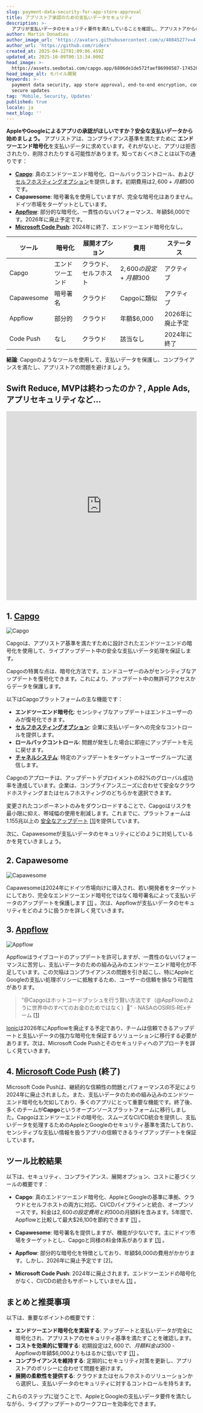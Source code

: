 ```yaml
---
slug: payment-data-security-for-app-store-approval
title: アプリストア承認のための支払いデータセキュリティ
description: >-
  アプリが支払いデータのセキュリティ要件を満たしていることを確認し、アプリストアからの拒否を避けてください。重要なツールとコンプライアンス基準について学びましょう。
author: Martin Donadieu
author_image_url: 'https://avatars.githubusercontent.com/u/4084527?v=4'
author_url: 'https://github.com/riderx'
created_at: 2025-04-22T01:09:06.459Z
updated_at: 2025-10-09T00:13:34.000Z
head_image: >-
  https://assets.seobotai.com/capgo.app/6806de1de572faef86998587-1745284157740.jpg
head_image_alt: モバイル開発
keywords: >-
  payment data security, app store approval, end-to-end encryption, compliance,
  secure updates
tag: 'Mobile, Security, Updates'
published: true
locale: ja
next_blog: ''
---
```

**AppleやGoogleによるアプリの承認がほしいですか？安全な支払いデータから始めましょう。** アプリストアは、コンプライアンス基準を満たすために **エンドツーエンド暗号化**を支払いデータに求めています。それがないと、アプリは拒否されたり、削除されたりする可能性があります。知っておくべきことは以下の通りです：

-   **[Capgo](https://capgo.app/)**: 真のエンドツーエンド暗号化、ロールバックコントロール、および [セルフホスティングオプション](https://capgo.app/blog/self-hosted-capgo/)を提供します。初期費用は$2,600 + 月額$300です。
-   **Capawesome**: 暗号署名を使用していますが、完全な暗号化はありません。ドイツ市場をターゲットとしています。
-   **[Appflow](https://ionic.io/appflow/live-updates)**: 部分的な暗号化、一貫性のないパフォーマンス、年額$6,000です。2026年に廃止予定です。
-   **[Microsoft Code Push](https://www.reddit.com/r/reactnative/comments/1dsorxn/end_of_appcenter_x_codepush_for_2025_march/)**: 2024年に終了、エンドツーエンド暗号化なし。

| **ツール** | **暗号化** | **展開オプション** | **費用** | **ステータス** |
| --- | --- | --- | --- | --- |
| Capgo | エンドツーエンド | クラウド、セルフホスト | $2,600の設定 + 月額$300 | アクティブ |
| Capawesome | 暗号署名 | クラウド | Capgoに類似 | アクティブ |
| Appflow | 部分的 | クラウド | 年額$6,000 | 2026年に廃止予定 |
| Code Push | なし | クラウド | 該当なし | 2024年に終了 |

**結論**: Capgoのようなツールを使用して、支払いデータを保護し、コンプライアンスを満たし、アプリストアの問題を避けましょう。

## Swift Reduce, MVPは終わったのか？, Apple Ads, アプリセキュリティなど...

<iframe src="https://www.youtube.com/embed/FsVbZftrPTQ" aria-label="YouTube video player" frameborder="0" allow="accelerometer; autoplay; clipboard-write; encrypted-media; gyroscope; picture-in-picture; web-share" referrerpolicy="strict-origin-when-cross-origin" style="width: 100%; height: 500px;" allowfullscreen></iframe>

## 1. [Capgo](https://capgo.app/)

![Capgo](https://assets.seobotai.com/capgo.app/6806de1de572faef86998587/3963f7973abbc5791f2fae6e45924907.jpg)

Capgoは、アプリストア基準を満たすために設計されたエンドツーエンドの暗号化を使用して、ライブアップデート中の安全な支払いデータ処理を保証します。

Capgoの特異な点は、暗号化方法です。エンドユーザーのみがセンシティブなアップデートを復号化できます。これにより、アップデート中の無許可アクセスからデータを保護します。

以下はCapgoプラットフォームの主な機能です：

-   **エンドツーエンド暗号化**: センシティブなアップデートはエンドユーザーのみが復号化できます。
-   **[セルフホスティングオプション](https://capgo.app/blog/self-hosted-capgo/)**: 企業に支払いデータへの完全なコントロールを提供します。
-   **ロールバックコントロール**: 問題が発生した場合に即座にアップデートを元に戻せます。
-   **[チャネルシステム](https://capgo.app/docs/plugin/cloud-mode/channel-system/)**: 特定のアップデートをターゲットユーザーグループに送信します。

Capgoのアプローチは、アップデートデプロイメントの82%のグローバル成功率を達成しています。企業は、コンプライアンスニーズに合わせて安全なクラウドホスティングまたはセルフホスティングのどちらかを選択できます。

変更されたコンポーネントのみをダウンロードすることで、Capgoはリスクを最小限に抑え、帯域幅の使用を削減します。これまでに、プラットフォームは1.155兆以上の [安全なアップデート](https://capgo.app/docs/plugin/cloud-mode/hybrid-update/) [\[1\]](https://capgo.app/)を提供しています。

次に、Capawesomeが支払いデータのセキュリティにどのように対処しているかを見ていきましょう。

## 2. Capawesome

![Capawesome](https://assets.seobotai.com/capgo.app/6806de1de572faef86998587/04d155e1ac5e3041660c0e8da59e2e54.jpg)

Capawesomeは2024年にドイツ市場向けに導入され、若い開発者をターゲットにしており、完全なエンドツーエンド暗号化ではなく暗号署名によって支払いデータのアップデートを保護します [\[1\]](https://capgo.app/) 。次は、Appflowが支払いデータのセキュリティをどのように扱うかを詳しく見ていきます。

## 3. [Appflow](https://ionic.io/appflow/live-updates)

![Appflow](https://assets.seobotai.com/capgo.app/6806de1de572faef86998587/f6bc7b408415ab449b606f457e137ee1.jpg)

Appflowはライブコードのアップデートを許可しますが、一貫性のないパフォーマンスに苦労し、支払いデータのための組み込みのエンドツーエンド暗号化が不足しています。この欠陥はコンプライアンスの問題を引き起こし、特にAppleとGoogleの支払い処理ポリシーに抵触するため、ユーザーの信頼を損なう可能性があります。

> "@Capgoはホットコードプッシュを行う賢い方法です（@AppFlowのように世界中のすべてのお金のためではなく）🙂" - NASAのOSIRIS‑RExチーム [\[1\]](https://capgo.app/)

[Ionic](https://ionicframework.com/)は2026年にAppflowを廃止する予定であり、チームは信頼できるアップデートと支払いデータの強力な暗号化を保証するソリューションに移行する必要があります。次は、Microsoft Code Pushとそのセキュリティへのアプローチを詳しく見ていきます。

## 4. [Microsoft Code Push](https://www.reddit.com/r/reactnative/comments/1dsorxn/end_of_appcenter_x_codepush_for_2025_march/) (終了)

Microsoft Code Pushは、継続的な信頼性の問題とパフォーマンスの不足により2024年に廃止されました。また、支払いデータのための組み込みのエンドツーエンド暗号化も欠如しており、多くのアプリにとって重要な機能です。終了後、多くのチームが**Capgo**というオープンソースプラットフォームに移行しました。Capgoはエンドツーエンドの暗号化、スムーズなCI/CD統合を提供し、支払いデータを処理するためのAppleとGoogleのセキュリティ基準を満たしており、センシティブな支払い情報を扱うアプリの信頼できるライブアップデートを保証しています。

## ツール比較結果

以下は、セキュリティ、コンプライアンス、展開オプション、コストに基づくツールの概要です：

-   **Capgo**: 真のエンドツーエンド暗号化、AppleとGoogleの基準に準拠、クラウドとセルフホストの両方に対応、CI/CDパイプラインと統合、オープンソースです。料金は$2,600の設定費用と約$300の月額料を含みます。5年間で、Appflowと比較して最大$26,100を節約できます [\[1\]](https://capgo.app/) 。
    
-   **Capawesome**: 暗号署名を提供しますが、機能が少ないです。主にドイツ市場をターゲットとし、Capgoと同様の料金体系があります [\[1\]](https://capgo.app/) 。
    
-   **Appflow**: 部分的な暗号化を特徴としており、年額$6,000の費用がかかります。しかし、2026年に廃止予定です [2]。
    
-   **Microsoft Code Push**: 2024年に廃止されます。エンドツーエンドの暗号化がなく、CI/CDの統合もサポートしていません [\[1\]](https://capgo.app/) 。
    

## まとめと推奨事項

以下は、重要なポイントの概要です：

-   **エンドツーエンド暗号化を実装する**: アップデートと支払いデータが完全に暗号化され、アプリストアのセキュリティ基準を満たすことを確認します。
-   **コストを効果的に管理する**: 初期設定は$2,600で、月額料金は$300 - Appflowの年額$6,000よりもはるかに低いです [\[1\]](https://capgo.app/) 。
-   **コンプライアンスを維持する**: 定期的にセキュリティ対策を更新し、アプリストアのポリシーに合わせて問題を避けます。
-   **展開の柔軟性を提供する**: クラウドまたはセルフホストのソリューションから選択し、支払いデータのセキュリティに対するコントロールを持ちます。

これらのステップに従うことで、AppleとGoogleの支払いデータ要件を満たしながら、ライブアップデートのワークフローを効率化できます。
